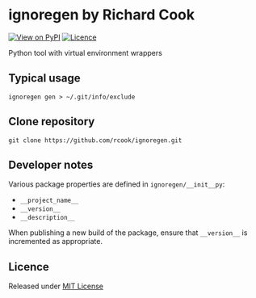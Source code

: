 # ignoregen by Richard Cook

[![View on PyPI](https://img.shields.io/pypi/v/ignoregen.svg)](https://pypi.python.org/pypi/ignoregen)
[![Licence](https://img.shields.io/badge/license-MIT-blue.svg)](https://raw.githubusercontent.com/rcook/ignoregen/master/LICENSE)

Python tool with virtual environment wrappers

## Typical usage

```
ignoregen gen > ~/.git/info/exclude
```

## Clone repository

```
git clone https://github.com/rcook/ignoregen.git
```

## Developer notes

Various package properties are defined in `ignoregen/__init__py`:

* `__project_name__`
* `__version__`
* `__description__`

When publishing a new build of the package, ensure that `__version__` is incremented as appropriate.

## Licence

Released under [MIT License][licence]

[licence]: LICENSE
[pypi]: https://pypi.python.org/pypi
